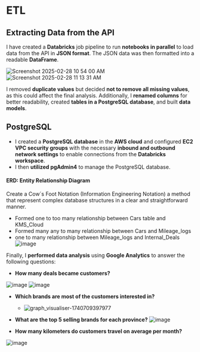 # **ETL**  

## **Extracting Data from the API**  

I have created a **Databricks** job pipeline to run **notebooks in parallel** to load data from the API in **JSON format**. The JSON data was then formatted into a readable **DataFrame**.  

![Screenshot 2025-02-28 10 54 00 AM](https://github.com/user-attachments/assets/280c5a5f-9ddf-4669-9161-bb4502ce76f8)
![Screenshot 2025-02-28 11 13 31 AM](https://github.com/user-attachments/assets/ec223fd0-621e-4f86-8dcd-170c4570f0fc)


I removed **duplicate values** but decided **not to remove all missing values**, as this could affect the final analysis. Additionally, I **renamed columns** for better readability, created **tables in a PostgreSQL database**, and built **data models**. 

## **PostgreSQL**  

- I created a **PostgreSQL database** in the **AWS cloud** and configured **EC2 VPC security groups** with the necessary **inbound and outbound network settings** to enable connections from the **Databricks workspace**.  
- I then **utilized pgAdmin4** to manage the PostgreSQL database.  

#### ERD: Entity Relationship Diagram

Create a Cow´s Foot Notation (Information Engineering Notation) a method that represent complex database structures in a clear and straightforward manner. 
- Formed one to too many relationship between Cars table and KMS_Cloud
- Formed many any to many relationship between Cars and Mileage_logs
- one to many relationship between Mileage_logs and Internal_Deals
![image](https://github.com/user-attachments/assets/35c18234-9774-466c-a8d0-87506c3bd6c4)

Finally, I **performed data analysis** using **Google Analytics** to answer the following questions:  
- **How many deals became customers?**

![image](https://github.com/user-attachments/assets/2ee3341b-34d1-46bd-9ee2-b73c7a29806e)
![image](https://github.com/user-attachments/assets/66dc8f8a-b86a-4ca6-a2ac-fc7bd7459221)


- **Which brands are most of the customers interested in?**
  - ![graph_visualiser-1740709397977](https://github.com/user-attachments/assets/a4424739-09d7-4dbd-a26f-ee8a0a46f24b) 
- **What are the top 5 selling brands for each province?**
  ![image](https://github.com/user-attachments/assets/f452f70b-aeac-4153-ad99-cfaf759e6908)

- **How many kilometers do customers travel on average per month?**
  
 ![image](https://github.com/user-attachments/assets/21f5d4d8-ec09-49f9-8813-ac4bf39b93d8)




  
